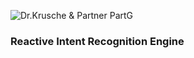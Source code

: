 ![Dr.Krusche & Partner PartG](https://raw.github.com/skrusche63/spark-elastic/master/images/dr-kruscheundpartner.png)

### Reactive Intent Recognition Engine